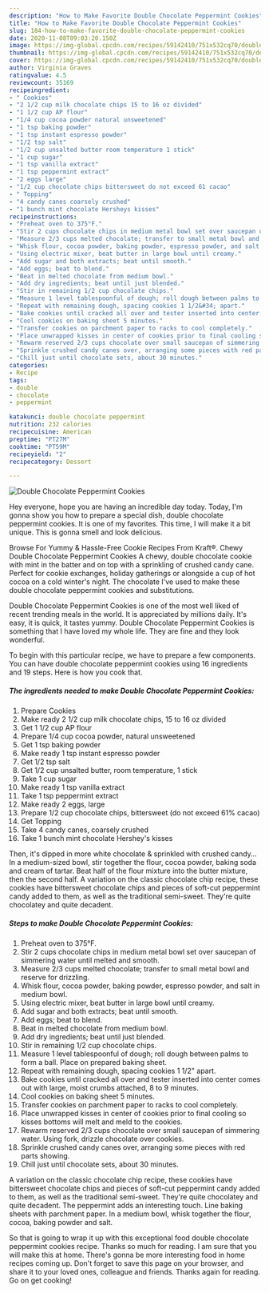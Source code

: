 ```yaml
---
description: "How to Make Favorite Double Chocolate Peppermint Cookies"
title: "How to Make Favorite Double Chocolate Peppermint Cookies"
slug: 184-how-to-make-favorite-double-chocolate-peppermint-cookies
date: 2020-11-08T09:03:20.150Z
image: https://img-global.cpcdn.com/recipes/59142410/751x532cq70/double-chocolate-peppermint-cookies-recipe-main-photo.jpg
thumbnail: https://img-global.cpcdn.com/recipes/59142410/751x532cq70/double-chocolate-peppermint-cookies-recipe-main-photo.jpg
cover: https://img-global.cpcdn.com/recipes/59142410/751x532cq70/double-chocolate-peppermint-cookies-recipe-main-photo.jpg
author: Virginia Graves
ratingvalue: 4.5
reviewcount: 35169
recipeingredient:
- " Cookies"
- "2 1/2 cup milk chocolate chips 15 to 16 oz divided"
- "1 1/2 cup AP flour"
- "1/4 cup cocoa powder natural unsweetened"
- "1 tsp baking powder"
- "1 tsp instant espresso powder"
- "1/2 tsp salt"
- "1/2 cup unsalted butter room temperature 1 stick"
- "1 cup sugar"
- "1 tsp vanilla extract"
- "1 tsp peppermint extract"
- "2 eggs large"
- "1/2 cup chocolate chips bittersweet do not exceed 61 cacao"
- " Topping"
- "4 candy canes coarsely crushed"
- "1 bunch mint chocolate Hersheys kisses"
recipeinstructions:
- "Preheat oven to 375°F."
- "Stir 2 cups chocolate chips in medium metal bowl set over saucepan of simmering water until melted and smooth."
- "Measure 2/3 cups melted chocolate; transfer to small metal bowl and reserve for drizzling."
- "Whisk flour, cocoa powder, baking powder, espresso powder, and salt in medium bowl."
- "Using electric mixer, beat butter in large bowl until creamy."
- "Add sugar and both extracts; beat until smooth."
- "Add eggs; beat to blend."
- "Beat in melted chocolate from medium bowl."
- "Add dry ingredients; beat until just blended."
- "Stir in remaining 1/2 cup chocolate chips."
- "Measure 1 level tablespoonful of dough; roll dough between palms to form a ball. Place on prepared baking sheet."
- "Repeat with remaining dough, spacing cookies 1 1/2&#34; apart."
- "Bake cookies until cracked all over and tester inserted into center comes out with large, moist crumbs attached, 8 to 9 minutes."
- "Cool cookies on baking sheet 5 minutes."
- "Transfer cookies on parchment paper to racks to cool completely."
- "Place unwrapped kisses in center of cookies prior to final cooling so kisses bottoms will melt and meld to the cookies."
- "Rewarm reserved 2/3 cups chocolate over small saucepan of simmering water. Using fork, drizzle chocolate over cookies."
- "Sprinkle crushed candy canes over, arranging some pieces with red parts showing."
- "Chill just until chocolate sets, about 30 minutes."
categories:
- Recipe
tags:
- double
- chocolate
- peppermint

katakunci: double chocolate peppermint 
nutrition: 232 calories
recipecuisine: American
preptime: "PT27M"
cooktime: "PT59M"
recipeyield: "2"
recipecategory: Dessert

---
```



![Double Chocolate Peppermint Cookies](https://img-global.cpcdn.com/recipes/59142410/751x532cq70/double-chocolate-peppermint-cookies-recipe-main-photo.jpg)

Hey everyone, hope you are having an incredible day today. Today, I'm gonna show you how to prepare a special dish, double chocolate peppermint cookies. It is one of my favorites. This time, I will make it a bit unique. This is gonna smell and look delicious.

Browse For Yummy &amp; Hassle-Free Cookie Recipes From Kraft®. Chewy Double Chocolate Peppermint Cookies A chewy, double chocolate cookie with mint in the batter and on top with a sprinkling of crushed candy cane. Perfect for cookie exchanges, holiday gatherings or alongside a cup of hot cocoa on a cold winter&#39;s night. The chocolate I&#39;ve used to make these double chocolate peppermint cookies and substitutions.

Double Chocolate Peppermint Cookies is one of the most well liked of recent trending meals in the world. It is appreciated by millions daily. It's easy, it is quick, it tastes yummy. Double Chocolate Peppermint Cookies is something that I have loved my whole life. They are fine and they look wonderful.


To begin with this particular recipe, we have to prepare a few components. You can have double chocolate peppermint cookies using 16 ingredients and 19 steps. Here is how you cook that.

<!--inarticleads1-->

##### The ingredients needed to make Double Chocolate Peppermint Cookies:

1. Prepare  Cookies
1. Make ready 2 1/2 cup milk chocolate chips, 15 to 16 oz divided
1. Get 1 1/2 cup AP flour
1. Prepare 1/4 cup cocoa powder, natural unsweetened
1. Get 1 tsp baking powder
1. Make ready 1 tsp instant espresso powder
1. Get 1/2 tsp salt
1. Get 1/2 cup unsalted butter, room temperature, 1 stick
1. Take 1 cup sugar
1. Make ready 1 tsp vanilla extract
1. Take 1 tsp peppermint extract
1. Make ready 2 eggs, large
1. Prepare 1/2 cup chocolate chips, bittersweet (do not exceed 61% cacao)
1. Get  Topping
1. Take 4 candy canes, coarsely crushed
1. Take 1 bunch mint chocolate Hershey&#39;s kisses


Then, it&#39;s dipped in more white chocolate &amp; sprinkled with crushed candy… In a medium-sized bowl, stir together the flour, cocoa powder, baking soda and cream of tartar. Beat half of the flour mixture into the butter mixture, then the second half. A variation on the classic chocolate chip recipe, these cookies have bittersweet chocolate chips and pieces of soft-cut peppermint candy added to them, as well as the traditional semi-sweet. They&#39;re quite chocolatey and quite decadent. 

<!--inarticleads2-->

##### Steps to make Double Chocolate Peppermint Cookies:

1. Preheat oven to 375°F.
1. Stir 2 cups chocolate chips in medium metal bowl set over saucepan of simmering water until melted and smooth.
1. Measure 2/3 cups melted chocolate; transfer to small metal bowl and reserve for drizzling.
1. Whisk flour, cocoa powder, baking powder, espresso powder, and salt in medium bowl.
1. Using electric mixer, beat butter in large bowl until creamy.
1. Add sugar and both extracts; beat until smooth.
1. Add eggs; beat to blend.
1. Beat in melted chocolate from medium bowl.
1. Add dry ingredients; beat until just blended.
1. Stir in remaining 1/2 cup chocolate chips.
1. Measure 1 level tablespoonful of dough; roll dough between palms to form a ball. Place on prepared baking sheet.
1. Repeat with remaining dough, spacing cookies 1 1/2&#34; apart.
1. Bake cookies until cracked all over and tester inserted into center comes out with large, moist crumbs attached, 8 to 9 minutes.
1. Cool cookies on baking sheet 5 minutes.
1. Transfer cookies on parchment paper to racks to cool completely.
1. Place unwrapped kisses in center of cookies prior to final cooling so kisses bottoms will melt and meld to the cookies.
1. Rewarm reserved 2/3 cups chocolate over small saucepan of simmering water. Using fork, drizzle chocolate over cookies.
1. Sprinkle crushed candy canes over, arranging some pieces with red parts showing.
1. Chill just until chocolate sets, about 30 minutes.


A variation on the classic chocolate chip recipe, these cookies have bittersweet chocolate chips and pieces of soft-cut peppermint candy added to them, as well as the traditional semi-sweet. They&#39;re quite chocolatey and quite decadent. The peppermint adds an interesting touch. Line baking sheets with parchment paper. In a medium bowl, whisk together the flour, cocoa, baking powder and salt. 

So that is going to wrap it up with this exceptional food double chocolate peppermint cookies recipe. Thanks so much for reading. I am sure that you will make this at home. There's gonna be more interesting food in home recipes coming up. Don't forget to save this page on your browser, and share it to your loved ones, colleague and friends. Thanks again for reading. Go on get cooking!
